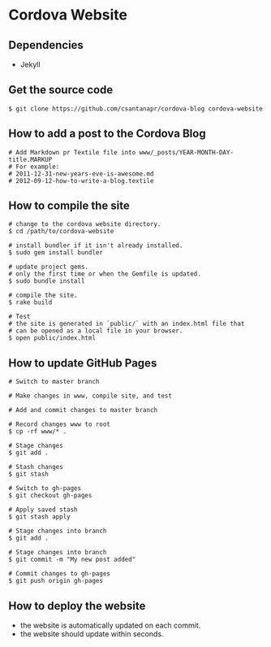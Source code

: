 Cordova Website
===============

Dependencies
------------

- Jekyll

Get the source code
-------------------

    $ git clone https://github.com/csantanapr/cordova-blog cordova-website

How to add a post to the Cordova Blog
-----------------------
    # Add Markdown pr Textile file into www/_posts/YEAR-MONTH-DAY-title.MARKUP
    # For example:
    # 2011-12-31-new-years-eve-is-awesome.md
    # 2012-09-12-how-to-write-a-blog.textile

How to compile the site
-----------------------

    # change to the cordova website directory.
    $ cd /path/to/cordova-website

    # install bundler if it isn't already installed.
    $ sudo gem install bundler

    # update project gems.
    # only the first time or when the Gemfile is updated.
    $ sudo bundle install

    # compile the site.
    $ rake build

    # Test
    # the site is generated in `public/` with an index.html file that
    # can be opened as a local file in your browser.
    $ open public/index.html


How to update GitHub Pages
----------------------

    # Switch to master branch

    # Make changes in www, compile site, and test

    # Add and commit changes to master branch

    # Record changes www to root
    $ cp -rf www/* .

    # Stage changes
    $ git add .

    # Stash changes
    $ git stash

    # Switch to gh-pages
    $ git checkout gh-pages

    # Apply saved stash
    $ git stash apply

    # Stage changes into branch
    $ git add .

    # Stage changes into branch
    $ git commit -m "My new post added"

    # Commit changes to gh-pages
    $ git push origin gh-pages


How to deploy the website
-------------------------

- the website is automatically updated on each commit.
- the website should update within seconds.
